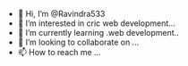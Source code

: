 - 👋 Hi, I’m @Ravindra533
- 👀 I’m interested in cric  web development...
- 🌱 I’m currently learning .web development..
- 💞️ I’m looking to collaborate on ...
- 📫 How to reach me ...

<!---
Ravindra533/Ravindra533 is a ✨ special ✨ repository because its `README.md` (this file) appears on your GitHub profile.
You can click the Preview link to take a look at your changes.
--->
